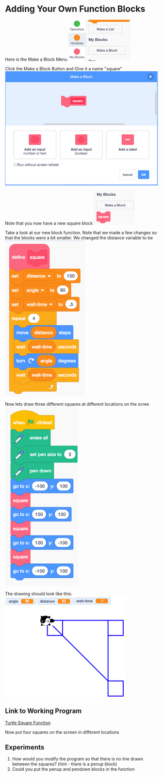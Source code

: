 # Adding Your Own Function Blocks

Here is the Make a Block Menu
![Make a Block](../img/make-a-block.png)

Click the Make a Block Button and Give it a name "square"
![Give the Block a Name](../img/make-a-block-name.png)

Note that you now have a new square block
![See the New Block](../img/make-a-block-square.png)

Take a look at our new block function.  Note that we made
a few changes so that the blocks were a bit smaller.
We changed the distance variable to be
![See the New Block](../img/make-a-block-blocks.png)

Now lets draw three different squares at different locations on the scree
![Draw Three Squares](../img/make-a-block-three-calls.png)

The drawing should look like this:
![Draw Three Squares](../img/make-a-block-three-calls-drawing.png)

## Link to Working Program
[Turtle Square Function](https://scratch.mit.edu/projects/410623444/)

Now put four squares on the screen in different locations
## Experiments

1. How would you modify the program so that there is no line drawn between the squares?
   (hint - there is a penup block)
2. Could you put the penup and pendown blocks in the function
